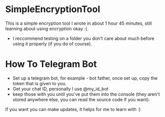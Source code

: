 # SimpleEncryptionTool
This is a simple encryption tool I wrote in about 1 hour 45 minutes, still learning about using encryption okay :(.

- I reccommend testing on a folder you don't care about much before using it properly (if you do of course).

# How To Telegram Bot
- Set up a telegram bot, for example - bot father, once set up, copy the token that is given to you.
- Get your chat ID, personally I use @my_id_bot
- keep those with you until you've put them into the console (they aren't stored anywhere else, you can read the source code if you want).

If you want you can make updates, it helps for me to learn with :)

  
